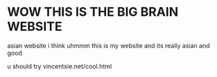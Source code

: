 # WOW THIS IS THE BIG BRAIN WEBSITE
asian website i think
uhmmm this is my website and its really asian and good

u should try vincentxie.net/cool.html
